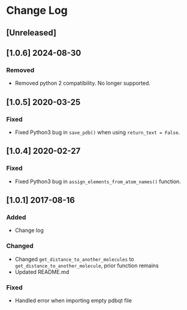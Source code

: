# Change Log

## [Unreleased]

## [1.0.6] 2024-08-30

### Removed

- Removed python 2 compatibility. No longer supported.

## [1.0.5] 2020-03-25

### Fixed

- Fixed Python3 bug in `save_pdb()` when using `return_text = False`.

## [1.0.4] 2020-02-27

### Fixed

- Fixed Python3 bug in `assign_elements_from_atom_names()` function.

## [1.0.1] 2017-08-16

### Added

- Change log

### Changed

- Changed `get_distance_to_another_molecules` to
  `get_distance_to_another_molecule`, prior function remains
- Updated README.md

### Fixed

- Handled error when importing empty pdbqt file

